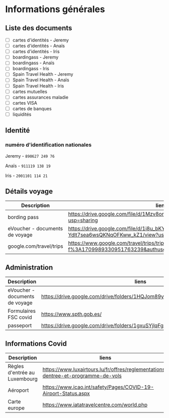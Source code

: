 # Informations générales
## Liste des documents
- [ ] cartes d'identités - Jeremy
- [ ] cartes d'identités - Anaïs
- [ ] cartes d'identités - Iris
- [ ] boardingass - Jeremy
- [ ] boardingass - Anaïs
- [ ] boardingass - Iris
- [ ] Spain Travel Health - Jeremy
- [ ] Spain Travel Health - Anaïs
- [ ] Spain Travel Health - Iris
- [ ] cartes mutuelles
- [ ] cartes assurances maladie
- [ ] cartes VISA
- [ ] cartes de banques
- [ ] liquidités

## Identité 
### numéro d'identification nationales
Jeremy - ```890627 249 76```

Anaïs - ```911119 138 19```

Iris - ```2001101 114 21```

## Détails voyage
Description | liens
---------- | ----------
bording pass | https://drive.google.com/file/d/1Mzv8ony_P_UBc2zLxf4ydny5viz1XmXf/view?usp=sharing
eVoucher - documents de voyage | https://drive.google.com/file/d/1i8u_bKY-Ydlt7sea6wsQKNqOFKww_kZ1/view?usp=sharing
google.com/travel/trips | https://www.google.com/travel/trips/trip?msg_id=msg-f%3A1709989330951763239&authuser=0&hl=fr&dest_src=wgm

## Administration
Description | liens
---------- | ----------
eVoucher - documents de voyage | https://drive.google.com/drive/folders/1HQJom89yi6F1_pGBsQvsw_Oa1FR2OXHw
Formulaires FSC covid | https://www.spth.gob.es/
passeport | https://drive.google.com/drive/folders/1gxuSYjlqFg81H4l1qhQ2cUCiMz8ZKRVV

## Informations Covid
Description | liens
---------- | ----------
Règles d'entrée au Luxembourg | https://www.luxairtours.lu/fr/offres/reglementations-dentree-et-programme-de-vols
Aéroport | https://www.icao.int/safety/Pages/COVID-19-Airport-Status.aspx
Carte europe | https://www.iatatravelcentre.com/world.php

